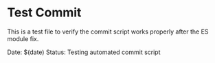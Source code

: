 # Test Commit

This is a test file to verify the commit script works properly after the ES module fix.

Date: $(date)
Status: Testing automated commit script